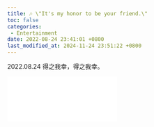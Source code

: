 ```yaml
---
title: 🎶 \"It's my honor to be your friend.\"
toc: false
categories:
 - Entertainment
date: 2022-08-24 23:41:01 +0800
last_modified_at: 2024-11-24 23:51:22 +0800
---
```


2022.08.24 得之我幸，得之我幸。

<iframe frameborder="0" border="1" 
            marginwidth="0" marginheight="0" 
            width="50%" height=103
            src="//music.163.com/outchain/player?type=2&id=1428166904&auto=1">
</iframe>
